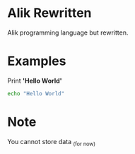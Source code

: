 # Alik Rewritten

Alik programming language but rewritten.

# Examples

Print **'Hello World'**

```bash
echo "Hello World"
```

# Note

You cannot store data <sub>(for now)</sub>
